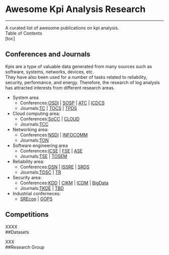 # Awesome Kpi Analysis Research  

----------

A curated list of awesome publications on kpi analysis.  
Table of Contents  
[toc]  
## Conferences and Journals  
Kpis are a type of valuable data generated from many sources such as software, systems, networks, devices, etc.   
They have also been used for a number of tasks related to reliability, security, performance, and energy. Therefore, the research of log analysis has attracted interests from different research areas.  


- System area  
	- Conferences:[OSDI](https://dblp.uni-trier.de/db/conf/osdi/index.html) | [SOSP](https://dblp.uni-trier.de/db/conf/sosp/index.html) | [ATC](https://dblp.uni-trier.de/db/conf/atc/index.html) | [ICDCS](https://dblp.uni-trier.de/db/conf/icdcs/index.html)  
	- Journals:[TC](https://dblp.uni-trier.de/db/journals/tc/index.html) | [TOCS](https://dblp.uni-trier.de/db/journals/tocs/index.html) | [TPDS](https://dblp.uni-trier.de/db/journals/tpds/index.html)  
- Cloud computing area:
	- Conferences:[SoCC](https://dblp.uni-trier.de/db/conf/cloud/index.html) | [CLOUD](https://dblp.uni-trier.de/db/conf/IEEEcloud/index.html)
	- Journals:[TCC](https://dblp.uni-trier.de/db/journals/tcc/index.html)
- Networking area:  
	- Conferences:[NSDI](https://dblp.uni-trier.de/db/conf/nsdi/index.html) | [INFOCOMM](https://dblp.uni-trier.de/db/conf/infocom/index.html)  
	- Journals:[TON](https://dblp.uni-trier.de/db/journals/ton/index.html)  
- Software engineering area  
	- Conferences:[ICSE](https://dblp.uni-trier.de/db/conf/icse/index.html) | [FSE](https://dblp.uni-trier.de/db/conf/fse/index.html) | [ASE](https://dblp.uni-trier.de/db/conf/kbse/index.html)  
	- Journals:[TSE](https://dblp.uni-trier.de/db/journals/tse/index.html) | [TOSEM](https://dblp.uni-trier.de/db/journals/tosem/index.html)  
- Reliability area:
	- Conferences:[DSN](https://dblp.uni-trier.de/db/conf/dsn/index.html) | [ISSRE](https://dblp.uni-trier.de/db/conf/issre/index.html) | [SRDS](https://dblp.uni-trier.de/db/conf/srds/index.html)  
	- Journals:[TDSC](https://dblp.uni-trier.de/db/journals/tdsc/index.html) | [TR](https://dblp.uni-trier.de/db/journals/tr/index.html)
- Security area:  
	- Conferences:[KDD](https://dblp.uni-trier.de/db/conf/kdd/index.html) | [CIKM](https://dblp.uni-trier.de/db/conf/cikm/index.html) | [ICDM](https://dblp.uni-trier.de/db/conf/icdm/index.html) | [BigData](https://dblp.uni-trier.de/db/conf/bigdata/index.html)
	- Journals:[TKDE](https://dblp.uni-trier.de/db/journals/tkde/index.html) | [TBD](https://dblp.uni-trier.de/db/journals/tbd/index.html)
- Industrial conferneces:  
	- [SREcon](https://www.usenix.org/conferences/byname/925) | [GOPS](https://www.bagevent.com/event/GOPS2019-shenzhen?bag_track=bagevent)  
## Competitions  
XXXX    
##<span id="1">Datasets</span>  
  
XXX    
##Research Group  




